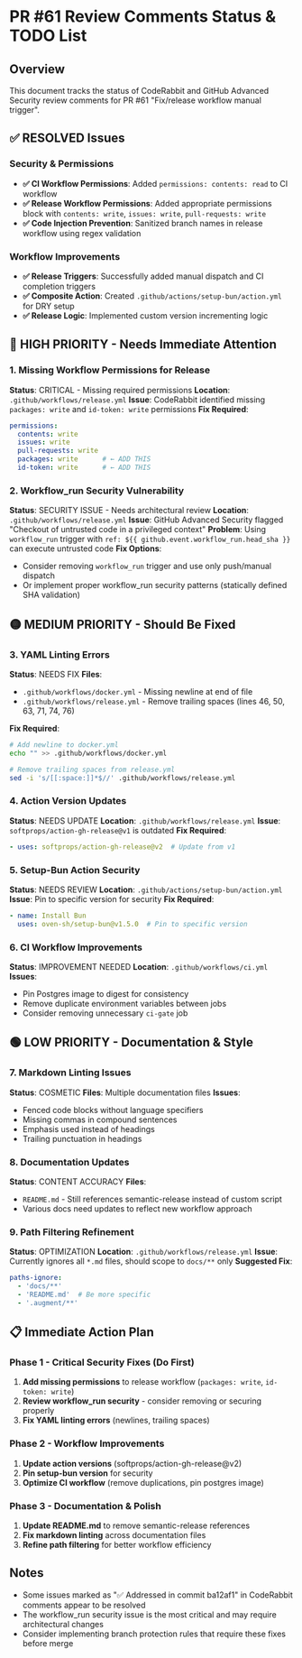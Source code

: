 # PR #61 Review Comments Status & TODO List

## Overview
This document tracks the status of CodeRabbit and GitHub Advanced Security review comments for PR #61 "Fix/release workflow manual trigger".

## ✅ RESOLVED Issues

### Security & Permissions
- **✅ CI Workflow Permissions**: Added `permissions: contents: read` to CI workflow
- **✅ Release Workflow Permissions**: Added appropriate permissions block with `contents: write`, `issues: write`, `pull-requests: write`
- **✅ Code Injection Prevention**: Sanitized branch names in release workflow using regex validation

### Workflow Improvements
- **✅ Release Triggers**: Successfully added manual dispatch and CI completion triggers
- **✅ Composite Action**: Created `.github/actions/setup-bun/action.yml` for DRY setup
- **✅ Release Logic**: Implemented custom version incrementing logic

## 🔴 HIGH PRIORITY - Needs Immediate Attention

### 1. Missing Workflow Permissions for Release
**Status**: CRITICAL - Missing required permissions
**Location**: `.github/workflows/release.yml`
**Issue**: CodeRabbit identified missing `packages: write` and `id-token: write` permissions
**Fix Required**:
```yaml
permissions:
  contents: write
  issues: write
  pull-requests: write
  packages: write      # ← ADD THIS
  id-token: write      # ← ADD THIS
```

### 2. Workflow_run Security Vulnerability
**Status**: SECURITY ISSUE - Needs architectural review
**Location**: `.github/workflows/release.yml`
**Issue**: GitHub Advanced Security flagged "Checkout of untrusted code in a privileged context"
**Problem**: Using `workflow_run` trigger with `ref: ${{ github.event.workflow_run.head_sha }}` can execute untrusted code
**Fix Options**:
- Consider removing `workflow_run` trigger and use only push/manual dispatch
- Or implement proper workflow_run security patterns (statically defined SHA validation)

## 🟡 MEDIUM PRIORITY - Should Be Fixed

### 3. YAML Linting Errors
**Status**: NEEDS FIX
**Files**: 
- `.github/workflows/docker.yml` - Missing newline at end of file
- `.github/workflows/release.yml` - Remove trailing spaces (lines 46, 50, 63, 71, 74, 76)

**Fix Required**:
```bash
# Add newline to docker.yml
echo "" >> .github/workflows/docker.yml

# Remove trailing spaces from release.yml
sed -i 's/[[:space:]]*$//' .github/workflows/release.yml
```

### 4. Action Version Updates
**Status**: NEEDS UPDATE
**Location**: `.github/workflows/release.yml`
**Issue**: `softprops/action-gh-release@v1` is outdated
**Fix Required**:
```yaml
- uses: softprops/action-gh-release@v2  # Update from v1
```

### 5. Setup-Bun Action Security
**Status**: NEEDS REVIEW
**Location**: `.github/actions/setup-bun/action.yml`
**Issue**: Pin to specific version for security
**Fix Required**:
```yaml
- name: Install Bun
  uses: oven-sh/setup-bun@v1.5.0  # Pin to specific version
```

### 6. CI Workflow Improvements
**Status**: IMPROVEMENT NEEDED
**Location**: `.github/workflows/ci.yml`
**Issues**:
- Pin Postgres image to digest for consistency
- Remove duplicate environment variables between jobs
- Consider removing unnecessary `ci-gate` job

## 🟢 LOW PRIORITY - Documentation & Style

### 7. Markdown Linting Issues
**Status**: COSMETIC
**Files**: Multiple documentation files
**Issues**:
- Fenced code blocks without language specifiers
- Missing commas in compound sentences
- Emphasis used instead of headings
- Trailing punctuation in headings

### 8. Documentation Updates
**Status**: CONTENT ACCURACY
**Files**: 
- `README.md` - Still references semantic-release instead of custom script
- Various docs need updates to reflect new workflow approach

### 9. Path Filtering Refinement
**Status**: OPTIMIZATION
**Location**: `.github/workflows/release.yml`
**Issue**: Currently ignores all `*.md` files, should scope to `docs/**` only
**Suggested Fix**:
```yaml
paths-ignore:
  - 'docs/**'
  - 'README.md'  # Be more specific
  - '.augment/**'
```

## 📋 Immediate Action Plan

### Phase 1 - Critical Security Fixes (Do First)
1. **Add missing permissions** to release workflow (`packages: write`, `id-token: write`)
2. **Review workflow_run security** - consider removing or securing properly
3. **Fix YAML linting errors** (newlines, trailing spaces)

### Phase 2 - Workflow Improvements
1. **Update action versions** (softprops/action-gh-release@v2)
2. **Pin setup-bun version** for security
3. **Optimize CI workflow** (remove duplications, pin postgres image)

### Phase 3 - Documentation & Polish
1. **Update README.md** to remove semantic-release references
2. **Fix markdown linting** across documentation files
3. **Refine path filtering** for better workflow efficiency

## Notes
- Some issues marked as "✅ Addressed in commit ba12af1" in CodeRabbit comments appear to be resolved
- The workflow_run security issue is the most critical and may require architectural changes
- Consider implementing branch protection rules that require these fixes before merge
